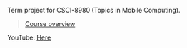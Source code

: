 Term project for CSCI-8980 (Topics in Mobile Computing).

> [Course overview](https://www-users.cs.umn.edu/~fengqian/8980_spring19.pdf)



YouTube: [Here](https://www.youtube.com/watch?v=U2f0vZ5cHF4)
